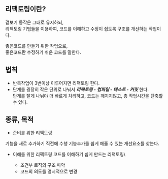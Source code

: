 ## 리팩토링이란?

겉보기 동작은 그대로 유지하되,\
리팩토링 기법들을 이용하여, 코드를 이해하고 수정이 쉽도록 구조를 개선하는 작업이다.

좋은코드를 만들기 위한 작업으로,\
좋은코드란 수정하기 쉬운 코드를 말한다.

## 법칙

- 반복작업이 3번이상 이루어지면 리팩토링 한다.
- 단계를 굉장히 작은 단위로 나눠서 **_리팩토링 - 컴파일 - 테스트 - 커밋_** 한다.\
  단계를 잘게 나눠야 더 빠르게 처리하고, 코드는 깨지지않고, 총 작업시간을 단축할 수 있다.

## 종류, 목적

- 준비를 위한 리팩토링

기능을 새로 추가하기 직전에 수행
기능추가를 쉽게 해줄 수 있는 개선요소를 찾는다.

- 이해를 위한 리팩토링
  코드를 이해하기 쉽게 만드는 리팩토링\

  - 조건부 로직의 구조 파악
  - 코드의 의도를 명시적으로 변경

##
